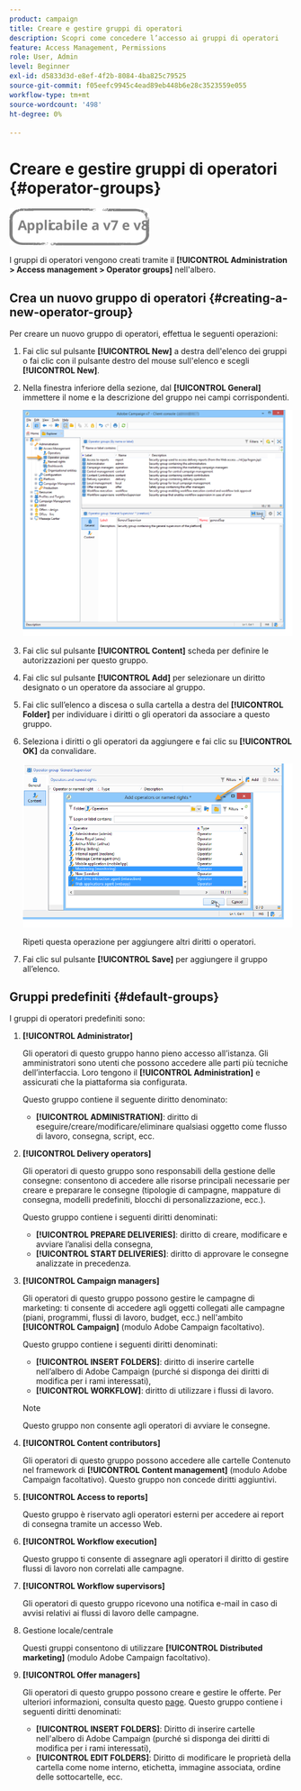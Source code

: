 ```yaml
---
product: campaign
title: Creare e gestire gruppi di operatori
description: Scopri come concedere l’accesso ai gruppi di operatori
feature: Access Management, Permissions
role: User, Admin
level: Beginner
exl-id: d5833d3d-e8ef-4f2b-8084-4ba825c79525
source-git-commit: f05eefc9945c4ead89eb448b6e28c3523559e055
workflow-type: tm+mt
source-wordcount: '498'
ht-degree: 0%

---
```


# Creare e gestire gruppi di operatori {#operator-groups}

![](../../assets/common.svg)

I gruppi di operatori vengono creati tramite il **[!UICONTROL Administration > Access management > Operator groups]** nell&#39;albero.

## Crea un nuovo gruppo di operatori {#creating-a-new-operator-group}

Per creare un nuovo gruppo di operatori, effettua le seguenti operazioni:

1. Fai clic sul pulsante **[!UICONTROL New]** a destra dell&#39;elenco dei gruppi o fai clic con il pulsante destro del mouse sull&#39;elenco e scegli **[!UICONTROL New]**.
1. Nella finestra inferiore della sezione, dal **[!UICONTROL General]** immettere il nome e la descrizione del gruppo nei campi corrispondenti.

   ![](assets/s_ncs_user_create_operator_gp.png)

1. Fai clic sul pulsante **[!UICONTROL Content]** scheda per definire le autorizzazioni per questo gruppo.
1. Fai clic sul pulsante **[!UICONTROL Add]** per selezionare un diritto designato o un operatore da associare al gruppo.
1. Fai clic sull’elenco a discesa o sulla cartella a destra del **[!UICONTROL Folder]** per individuare i diritti o gli operatori da associare a questo gruppo.
1. Seleziona i diritti o gli operatori da aggiungere e fai clic su **[!UICONTROL OK]** da convalidare.

   ![](assets/s_ncs_user_create_operator_gp03.png)

   Ripeti questa operazione per aggiungere altri diritti o operatori.

1. Fai clic sul pulsante **[!UICONTROL Save]** per aggiungere il gruppo all’elenco.

## Gruppi predefiniti {#default-groups}

I gruppi di operatori predefiniti sono:

1. **[!UICONTROL Administrator]**

   Gli operatori di questo gruppo hanno pieno accesso all’istanza. Gli amministratori sono utenti che possono accedere alle parti più tecniche dell’interfaccia. Loro tengono il **[!UICONTROL Administration]** e assicurati che la piattaforma sia configurata.

   Questo gruppo contiene il seguente diritto denominato:

   * **[!UICONTROL ADMINISTRATION]**: diritto di eseguire/creare/modificare/eliminare qualsiasi oggetto come flusso di lavoro, consegna, script, ecc.

1. **[!UICONTROL Delivery operators]**

   Gli operatori di questo gruppo sono responsabili della gestione delle consegne: consentono di accedere alle risorse principali necessarie per creare e preparare le consegne (tipologie di campagne, mappature di consegna, modelli predefiniti, blocchi di personalizzazione, ecc.).

   Questo gruppo contiene i seguenti diritti denominati:

   * **[!UICONTROL PREPARE DELIVERIES]**: diritto di creare, modificare e avviare l’analisi della consegna,
   * **[!UICONTROL START DELIVERIES]**: diritto di approvare le consegne analizzate in precedenza.

1. **[!UICONTROL Campaign managers]**

   Gli operatori di questo gruppo possono gestire le campagne di marketing: ti consente di accedere agli oggetti collegati alle campagne (piani, programmi, flussi di lavoro, budget, ecc.) nell&#39;ambito **[!UICONTROL Campaign]** (modulo Adobe Campaign facoltativo).

   Questo gruppo contiene i seguenti diritti denominati:

   * **[!UICONTROL INSERT FOLDERS]**: diritto di inserire cartelle nell’albero di Adobe Campaign (purché si disponga dei diritti di modifica per i rami interessati),
   * **[!UICONTROL WORKFLOW]**: diritto di utilizzare i flussi di lavoro.
   >[!NOTE]
   >
   >Questo gruppo non consente agli operatori di avviare le consegne.

1. **[!UICONTROL Content contributors]**

   Gli operatori di questo gruppo possono accedere alle cartelle Contenuto nel framework di **[!UICONTROL Content management]** (modulo Adobe Campaign facoltativo). Questo gruppo non concede diritti aggiuntivi.

1. **[!UICONTROL Access to reports]**

   Questo gruppo è riservato agli operatori esterni per accedere ai report di consegna tramite un accesso Web.

1. **[!UICONTROL Workflow execution]**

   Questo gruppo ti consente di assegnare agli operatori il diritto di gestire flussi di lavoro non correlati alle campagne.

1. **[!UICONTROL Workflow supervisors]**

   Gli operatori di questo gruppo ricevono una notifica e-mail in caso di avvisi relativi ai flussi di lavoro delle campagne.

1. Gestione locale/centrale

   Questi gruppi consentono di utilizzare **[!UICONTROL Distributed marketing]** (modulo Adobe Campaign facoltativo).

1. **[!UICONTROL Offer managers]**

   Gli operatori di questo gruppo possono creare e gestire le offerte. Per ulteriori informazioni, consulta questo [page](../../interaction/using/operator-profiles.md).
Questo gruppo contiene i seguenti diritti denominati:

   * **[!UICONTROL INSERT FOLDERS]**: Diritto di inserire cartelle nell&#39;albero di Adobe Campaign (purché si disponga dei diritti di modifica per i rami interessati),
   * **[!UICONTROL EDIT FOLDERS]**: Diritto di modificare le proprietà della cartella come nome interno, etichetta, immagine associata, ordine delle sottocartelle, ecc.
